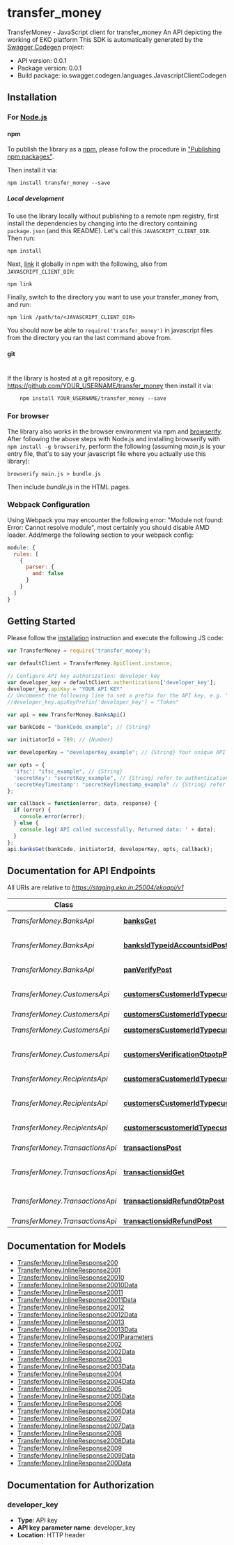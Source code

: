 # transfer_money

TransferMoney - JavaScript client for transfer_money
An API depicting the working of EKO platform
This SDK is automatically generated by the [Swagger Codegen](https://github.com/swagger-api/swagger-codegen) project:

- API version: 0.0.1
- Package version: 0.0.1
- Build package: io.swagger.codegen.languages.JavascriptClientCodegen

## Installation

### For [Node.js](https://nodejs.org/)

#### npm

To publish the library as a [npm](https://www.npmjs.com/),
please follow the procedure in ["Publishing npm packages"](https://docs.npmjs.com/getting-started/publishing-npm-packages).

Then install it via:

```shell
npm install transfer_money --save
```

##### Local development

To use the library locally without publishing to a remote npm registry, first install the dependencies by changing 
into the directory containing `package.json` (and this README). Let's call this `JAVASCRIPT_CLIENT_DIR`. Then run:

```shell
npm install
```

Next, [link](https://docs.npmjs.com/cli/link) it globally in npm with the following, also from `JAVASCRIPT_CLIENT_DIR`:

```shell
npm link
```

Finally, switch to the directory you want to use your transfer_money from, and run:

```shell
npm link /path/to/<JAVASCRIPT_CLIENT_DIR>
```

You should now be able to `require('transfer_money')` in javascript files from the directory you ran the last 
command above from.

#### git
#
If the library is hosted at a git repository, e.g.
https://github.com/YOUR_USERNAME/transfer_money
then install it via:

```shell
    npm install YOUR_USERNAME/transfer_money --save
```

### For browser

The library also works in the browser environment via npm and [browserify](http://browserify.org/). After following
the above steps with Node.js and installing browserify with `npm install -g browserify`,
perform the following (assuming *main.js* is your entry file, that's to say your javascript file where you actually 
use this library):

```shell
browserify main.js > bundle.js
```

Then include *bundle.js* in the HTML pages.

### Webpack Configuration

Using Webpack you may encounter the following error: "Module not found: Error:
Cannot resolve module", most certainly you should disable AMD loader. Add/merge
the following section to your webpack config:

```javascript
module: {
  rules: [
    {
      parser: {
        amd: false
      }
    }
  ]
}
```

## Getting Started

Please follow the [installation](#installation) instruction and execute the following JS code:

```javascript
var TransferMoney = require('transfer_money');

var defaultClient = TransferMoney.ApiClient.instance;

// Configure API key authorization: developer_key
var developer_key = defaultClient.authentications['developer_key'];
developer_key.apiKey = "YOUR API KEY"
// Uncomment the following line to set a prefix for the API key, e.g. "Token" (defaults to null)
//developer_key.apiKeyPrefix['developer_key'] = "Token"

var api = new TransferMoney.BanksApi()

var bankCode = "bankCode_example"; // {String} 

var initiatorId = 789; // {Number} 

var developerKey = "developerKey_example"; // {String} Your unique API key that will authenticate your request

var opts = { 
  'ifsc': "ifsc_example", // {String} 
  'secretKey': "secretKey_example", // {String} refer to authentication section
  'secretKeyTimestamp': "secretKeyTimestamp_example" // {String} refer to authentication section
};

var callback = function(error, data, response) {
  if (error) {
    console.error(error);
  } else {
    console.log('API called successfully. Returned data: ' + data);
  }
};
api.banksGet(bankCode, initiatorId, developerKey, opts, callback);

```

## Documentation for API Endpoints

All URIs are relative to *https://staging.eko.in:25004/ekoapi/v1*

Class | Method | HTTP request | Description
------------ | ------------- | ------------- | -------------
*TransferMoney.BanksApi* | [**banksGet**](docs/BanksApi.md#banksGet) | **GET** /banks | Get Bank Details
*TransferMoney.BanksApi* | [**banksIdTypeidAccountsidPost**](docs/BanksApi.md#banksIdTypeidAccountsidPost) | **POST** /banks/id_type::id/accounts/:id | Verify Bank Account Details
*TransferMoney.BanksApi* | [**panVerifyPost**](docs/BanksApi.md#panVerifyPost) | **POST** /pan/verify | PAN verification
*TransferMoney.CustomersApi* | [**customersCustomerIdTypecustomerIdGet**](docs/CustomersApi.md#customersCustomerIdTypecustomerIdGet) | **GET** /customers/{customer_id_type}:{customer_id} | Get Customer Information
*TransferMoney.CustomersApi* | [**customersCustomerIdTypecustomerIdOtpPut**](docs/CustomersApi.md#customersCustomerIdTypecustomerIdOtpPut) | **PUT** /customers/{customer_id_type}:{customer_id}/otp | Resend Otp
*TransferMoney.CustomersApi* | [**customersCustomerIdTypecustomerIdPut**](docs/CustomersApi.md#customersCustomerIdTypecustomerIdPut) | **PUT** /customers/{customer_id_type}:{customer_id} | Create Customer
*TransferMoney.CustomersApi* | [**customersVerificationOtpotpPut**](docs/CustomersApi.md#customersVerificationOtpotpPut) | **PUT** /customers/verification/otp:{otp} | Verify Customer Identity
*TransferMoney.RecipientsApi* | [**customersCustomerIdTypecustomerIdRecipientsGet**](docs/RecipientsApi.md#customersCustomerIdTypecustomerIdRecipientsGet) | **GET** /customers/{customer_id_type}:{customer_id}/recipients | Get List of Recipients
*TransferMoney.RecipientsApi* | [**customersCustomerIdTypecustomerIdRecipientsRecipientIdidGet**](docs/RecipientsApi.md#customersCustomerIdTypecustomerIdRecipientsRecipientIdidGet) | **GET** /customers/{customer_id_type}:{customer_id}/recipients/recipient_id:{id} | Get Recipient Details
*TransferMoney.RecipientsApi* | [**customerscustomerIdTypecustomerIdRecipientsrecipientsIdTypeidPut**](docs/RecipientsApi.md#customerscustomerIdTypecustomerIdRecipientsrecipientsIdTypeidPut) | **PUT** /customers/:customer_id_type::customer_id/recipients/:recipients_id_type::id | Add Recipient
*TransferMoney.TransactionsApi* | [**transactionsPost**](docs/TransactionsApi.md#transactionsPost) | **POST** /transactions | Initiate Transaction
*TransferMoney.TransactionsApi* | [**transactionsidGet**](docs/TransactionsApi.md#transactionsidGet) | **GET** /transactions/:id | Get Transaction Status
*TransferMoney.TransactionsApi* | [**transactionsidRefundOtpPost**](docs/TransactionsApi.md#transactionsidRefundOtpPost) | **POST** /transactions/:id/refund/otp | Resend Refund OTP
*TransferMoney.TransactionsApi* | [**transactionsidRefundPost**](docs/TransactionsApi.md#transactionsidRefundPost) | **POST** /transactions/:id/refund | Refund


## Documentation for Models

 - [TransferMoney.InlineResponse200](docs/InlineResponse200.md)
 - [TransferMoney.InlineResponse2001](docs/InlineResponse2001.md)
 - [TransferMoney.InlineResponse20010](docs/InlineResponse20010.md)
 - [TransferMoney.InlineResponse20010Data](docs/InlineResponse20010Data.md)
 - [TransferMoney.InlineResponse20011](docs/InlineResponse20011.md)
 - [TransferMoney.InlineResponse20011Data](docs/InlineResponse20011Data.md)
 - [TransferMoney.InlineResponse20012](docs/InlineResponse20012.md)
 - [TransferMoney.InlineResponse20012Data](docs/InlineResponse20012Data.md)
 - [TransferMoney.InlineResponse20013](docs/InlineResponse20013.md)
 - [TransferMoney.InlineResponse20013Data](docs/InlineResponse20013Data.md)
 - [TransferMoney.InlineResponse2001Parameters](docs/InlineResponse2001Parameters.md)
 - [TransferMoney.InlineResponse2002](docs/InlineResponse2002.md)
 - [TransferMoney.InlineResponse2002Data](docs/InlineResponse2002Data.md)
 - [TransferMoney.InlineResponse2003](docs/InlineResponse2003.md)
 - [TransferMoney.InlineResponse2003Data](docs/InlineResponse2003Data.md)
 - [TransferMoney.InlineResponse2004](docs/InlineResponse2004.md)
 - [TransferMoney.InlineResponse2004Data](docs/InlineResponse2004Data.md)
 - [TransferMoney.InlineResponse2005](docs/InlineResponse2005.md)
 - [TransferMoney.InlineResponse2005Data](docs/InlineResponse2005Data.md)
 - [TransferMoney.InlineResponse2006](docs/InlineResponse2006.md)
 - [TransferMoney.InlineResponse2006Data](docs/InlineResponse2006Data.md)
 - [TransferMoney.InlineResponse2007](docs/InlineResponse2007.md)
 - [TransferMoney.InlineResponse2007Data](docs/InlineResponse2007Data.md)
 - [TransferMoney.InlineResponse2008](docs/InlineResponse2008.md)
 - [TransferMoney.InlineResponse2008Data](docs/InlineResponse2008Data.md)
 - [TransferMoney.InlineResponse2009](docs/InlineResponse2009.md)
 - [TransferMoney.InlineResponse2009Data](docs/InlineResponse2009Data.md)
 - [TransferMoney.InlineResponse200Data](docs/InlineResponse200Data.md)


## Documentation for Authorization


### developer_key

- **Type**: API key
- **API key parameter name**: developer_key
- **Location**: HTTP header

